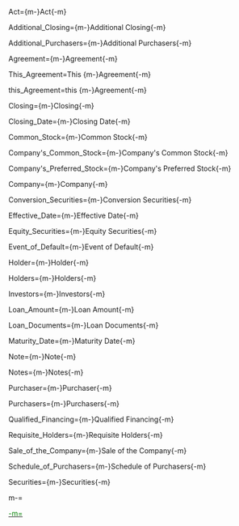 Act={m-}Act{-m}

Additional_Closing={m-}Additional Closing{-m}

Additional_Purchasers={m-}Additional Purchasers{-m}

Agreement={m-}Agreement{-m}

This_Agreement=This {m-}Agreement{-m}

this_Agreement=this {m-}Agreement{-m}

Closing={m-}Closing{-m}

Closing_Date={m-}Closing Date{-m}

Common_Stock={m-}Common Stock{-m}

Company's_Common_Stock={m-}Company's Common Stock{-m}

Company's_Preferred_Stock={m-}Company's Preferred Stock{-m}

Company={m-}Company{-m}

Conversion_Securities={m-}Conversion Securities{-m}

Effective_Date={m-}Effective Date{-m}

Equity_Securities={m-}Equity Securities{-m}

Event_of_Default={m-}Event of Default{-m}

Holder={m-}Holder{-m}

Holders={m-}Holders{-m}

Investors={m-}Investors{-m}

Loan_Amount={m-}Loan Amount{-m}

Loan_Documents={m-}Loan Documents{-m}

Maturity_Date={m-}Maturity Date{-m}

Note={m-}Note{-m}

Notes={m-}Notes{-m}

Purchaser={m-}Purchaser{-m}

Purchasers={m-}Purchasers{-m}

Qualified_Financing={m-}Qualified Financing{-m}

Requisite_Holders={m-}Requisite Holders{-m}

Sale_of_the_Company={m-}Sale of the Company{-m}

Schedule_of_Purchasers={m-}Schedule of Purchasers{-m}

Securities={m-}Securities{-m}

m-=<a href="https://github.com/CommonAccord/Org/blob/master/Doc/Boehmig/techstars-note/defined-terms.md"><font color="green">

-m=</font></a>  
